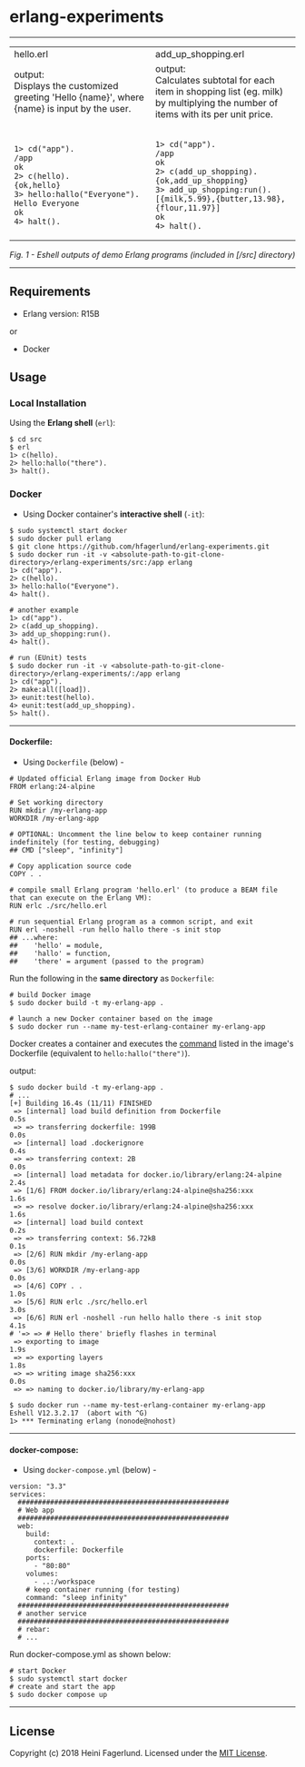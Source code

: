 # erlang-experiments

- - -
<table>
<tr>
<td> hello.erl </td> <td> add_up_shopping.erl </td>
</tr>

<tr>
<td>
output:<br>
Displays the customized greeting 'Hello {name}', where
{name} is input by the user.
</td>
<td>
output:<br>
Calculates subtotal for each item in shopping list (eg. milk)
by multiplying the number of items with its per unit price.
</td>
</tr>

<tr>
<td>

```

1> cd("app").
/app
ok
2> c(hello).
{ok,hello}
3> hello:hallo("Everyone").
Hello Everyone
ok
4> halt().

```
</td>
<td>

```

1> cd("app").
/app
ok
2> c(add_up_shopping).
{ok,add_up_shopping}
3> add_up_shopping:run().
[{milk,5.99},{butter,13.98},{flour,11.97}]
ok
4> halt().

```
</td>
</tr>
</table>

*Fig. 1 - Eshell outputs of demo Erlang programs (included in [/src] directory)*
- - -

## Requirements

* Erlang version: R15B

or

* Docker

## Usage

### Local Installation
Using the **Erlang shell** (`erl`):

```
$ cd src
$ erl
1> c(hello).
2> hello:hallo("there").
3> halt().

```

### Docker
* Using Docker container's **interactive shell** (`-it`):

```
$ sudo systemctl start docker
$ sudo docker pull erlang
$ git clone https://github.com/hfagerlund/erlang-experiments.git
$ sudo docker run -it -v <absolute-path-to-git-clone-directory>/erlang-experiments/src:/app erlang
1> cd("app").
2> c(hello).
3> hello:hallo("Everyone").
4> halt().

# another example
1> cd("app").
2> c(add_up_shopping).
3> add_up_shopping:run().
4> halt().

# run (EUnit) tests
$ sudo docker run -it -v <absolute-path-to-git-clone-directory>/erlang-experiments/:/app erlang
1> cd("app").
2> make:all([load]).
3> eunit:test(hello).
4> eunit:test(add_up_shopping).
5> halt().
```
- - -

#### Dockerfile:

* Using `Dockerfile` (below) -
```
# Updated official Erlang image from Docker Hub
FROM erlang:24-alpine

# Set working directory
RUN mkdir /my-erlang-app
WORKDIR /my-erlang-app

# OPTIONAL: Uncomment the line below to keep container running indefinitely (for testing, debugging)
## CMD ["sleep", "infinity"]

# Copy application source code
COPY . .

# compile small Erlang program 'hello.erl' (to produce a BEAM file that can execute on the Erlang VM):
RUN erlc ./src/hello.erl

# run sequential Erlang program as a common script, and exit
RUN erl -noshell -run hello hallo there -s init stop
## ...where:
##    'hello' = module,
##    'hallo' = function,
##    'there' = argument (passed to the program)
```

Run the following in the **same directory** as `Dockerfile`:
```
# build Docker image
$ sudo docker build -t my-erlang-app .

# launch a new Docker container based on the image
$ sudo docker run --name my-test-erlang-container my-erlang-app
```

Docker creates a container and executes the [command] listed in the image's Dockerfile (equivalent to `hello:hallo("there")`).

output:<br>
```
$ sudo docker build -t my-erlang-app .
# ...
[+] Building 16.4s (11/11) FINISHED
 => [internal] load build definition from Dockerfile                                                                                                     0.5s
 => => transferring dockerfile: 199B                                                                                                                     0.0s
 => [internal] load .dockerignore                                                                                                                        0.4s
 => => transferring context: 2B                                                                                                                          0.0s
 => [internal] load metadata for docker.io/library/erlang:24-alpine                                                                                      2.4s
 => [1/6] FROM docker.io/library/erlang:24-alpine@sha256:xxx                                1.6s
 => => resolve docker.io/library/erlang:24-alpine@sha256:xxx                                1.6s
 => [internal] load build context                                                                                                                        0.2s
 => => transferring context: 56.72kB                                                                                                                     0.1s
 => [2/6] RUN mkdir /my-erlang-app                                                                                                                0.0s
 => [3/6] WORKDIR /my-erlang-app                                                                                                                  0.0s
 => [4/6] COPY . .                                                                                                                                       1.0s
 => [5/6] RUN erlc ./src/hello.erl                                                                                                                       3.0s
 => [6/6] RUN erl -noshell -run hello hallo there -s init stop                                                                                           4.1s
# '=> => # Hello there' briefly flashes in terminal
 => exporting to image                                                                                                                                   1.9s
 => => exporting layers                                                                                                                                  1.8s
 => => writing image sha256:xxx                                                             0.0s
 => => naming to docker.io/library/my-erlang-app

$ sudo docker run --name my-test-erlang-container my-erlang-app
Eshell V12.3.2.17  (abort with ^G)
1> *** Terminating erlang (nonode@nohost)
```
- - -
#### docker-compose:

* Using `docker-compose.yml` (below) -
```
version: "3.3"
services:
  ####################################################
  # Web app
  ####################################################
  web:
    build:
      context: .
      dockerfile: Dockerfile
    ports:
      - "80:80"
    volumes:
      - ..:/workspace
    # keep container running (for testing)
    command: "sleep infinity"
  ####################################################
  # another service
  ####################################################
  # rebar:
  # ...
```

Run docker-compose.yml as shown below:<br>
```
# start Docker
$ sudo systemctl start docker
# create and start the app
$ sudo docker compose up
```
- - -
## License
Copyright (c) 2018 Heini Fagerlund. Licensed under the [MIT License](https://github.com/hfagerlund/erlang-experiments/blob/master/LICENSE).

<!-- References -->
[command]: https://github.com/hfagerlund/erlang-experiments/blob/29a853b0e62e1115830e68edb172075022a172cf/Dockerfile#L9

